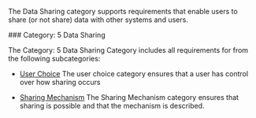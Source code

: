 The Data Sharing category supports requirements that enable users to share (or not share)
data with other systems and users.

<span id='5-data-sharing'/>
### Category: 5 Data Sharing

The Category: 5 Data Sharing Category includes all requirements for from the following subcategories:
 * [User Choice](user_choice.html)
   The user choice category ensures that a user has control over how sharing occurs

 * [Sharing Mechanism](sharing_mechanism.html)
   The Sharing Mechanism category ensures that sharing is possible and that the mechanism is described.


